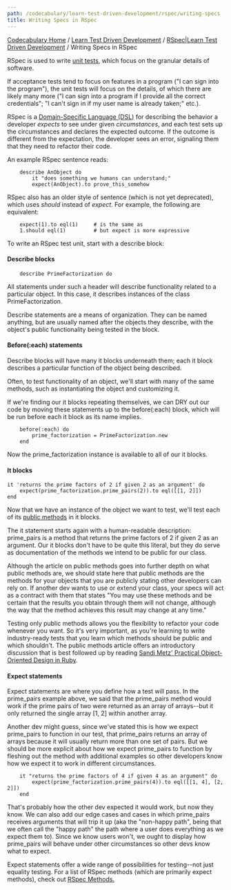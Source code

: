 ```yaml
---
path: /codecabulary/learn-test-driven-development/rspec/writing-specs
title: Writing Specs in RSpec
---
```

[Codecabulary Home](/codecabulary) / [Learn Test Driven Development](/codecabulary/learn-test-driven-development) / [RSpec|Learn Test Driven Development](/codecabulary/learn-test-driven-development/rspec) / Writing Specs in RSpec

<!-- ---title: Writing Specs in RSpec -->

RSpec is used to write [unit tests](google.com), which focus on the granular details of software. 

If acceptance tests tend to focus on features in a program ("I can sign into the program"), the unit tests will focus on the details, of which there are likely many more ("I can sign into a program if I provide all the correct credentials"; "I can't sign in if my user name is already taken;" etc.). 

RSpec is a [Domain-Specific Language (DSL)](google.com) for describing the behavior a developer _expects_ to see under given _circumstances_, and each test sets up the circumstances and declares the expected outcome. If the outcome is different from the expectation, the developer sees an error, signaling them that they need to refactor their code. 

An example RSpec sentence reads:

		describe AnObject do
			it "does something we humans can understand;"
			expect(AnObject).to prove_this_somehow

RSpec also has an older style of sentence (which is not yet deprecated), which uses _should_ instead of _expect_. For example, the following are equivalent:

		expect(1).to eql(1)		# is the same as
		1.should eql(1)			# but expect is more expressive
		
To write an RSpec test unit, start with a describe block:

#### Describe blocks

		describe PrimeFactorization do
		
All statements under such a header will describe functionality related to a particular object. In this case, it describes instances of the class PrimeFactorization.

Describe statements are a means of organization. They can be named anything, but are usually named after the objects they describe, with the object's public functionality being tested in the block.

#### Before(:each) statements

Describe blocks will have many it blocks underneath them; each it block describes a particular function of the object being described.

Often, to test functionality of an object, we'll start with many of the same methods, such as instantiating the object and customizing it. 

If we're finding our it blocks repeating themselves, we can DRY out our code by moving these statements up to the before(:each) block, which will be run before each it block as its name implies. 

		before(:each) do
			prime_factorization = PrimeFactorization.new
		end

Now the prime_factorization instance is available to all of our it blocks. 

#### It blocks

	it 'returns the prime factors of 2 if given 2 as an argument' do
		expect(prime_factorization.prime_pairs(2)).to eql([[1, 2]])
	end

Now that we have an instance of the object we want to test, we'll test each of its [public methods](google.com) in it blocks.

The it statement starts again with a human-readable description: prime_pairs is a method that returns the prime factors of 2 if given 2 as an argument. Our it blocks don't have to be quite this literal, but they do serve as documentation of the methods we intend to be public for our class. 

Although the article on public methods goes into further depth on what public methods are, we should state here that public methods are the methods for your objects that you are publicly stating other developers can rely on. If another dev wants to use or extend your class, your specs will act as a contract with them that states "You may use these methods and be certain that the results you obtain through them will not change, although the way that the method achieves this result may change at any time."

Testing only public methods allows you the flexibility to refactor your code whenever you want. So it's very important, as you're learning to write industry-ready tests that you learn which methods should be public and which shouldn't. The public methods article offers an introductory discussion that is best followed up by reading [Sandi Metz' Practical Object-Oriented Design in Ruby](http://www.amazon.com/Practical-Object-Oriented-Design-Ruby-Addison-Wesley/dp/0321721330/ref=sr_1_1?ie=UTF8&qid=1369765590&sr=8-1&keywords=sandi+metz).

#### Expect statements

Expect statements are where you define how a test will pass. In the prime_pairs example above, we said that the prime_pairs method would work if the prime pairs of two were returned as an array of arrays--but it only returned the single array [1, 2] within another array. 

Another dev might guess, since we've stated this is how we expect prime_pairs to function in our test, that prime_pairs returns an array of arrays because it will usually return more than one set of pairs. But we should be more explicit about how we expect prime_pairs to function by fleshing out the method with additional examples so other developers know how we expect it to work in different circumstances.

		it "returns the prime factors of 4 if given 4 as an argument" do
			expect(prime_factorization.prime_pairs(4)).to eql([[1, 4], [2, 2]])
		end
		
That's probably how the other dev expected it would work, but now they know. We can also add our edge cases and cases in which prime_pairs receives arguments that will trip it up (aka the "non-happy path", being that we often call the "happy path" the path where a user does everything as we expect them to). Since we know users won't, we ought to display how prime_pairs will behave under other circumstances so other devs know what to expect. 

Expect statements offer a wide range of possibilities for testing--not just equality testing. For a list of RSpec methods (which are primarily expect methods), check out [RSpec Methods.](google.com)


		
		
		
